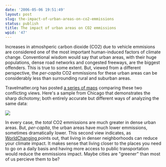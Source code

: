 ```yaml
---
date: '2006-05-06 19:51:49'
layout: post
slug: the-impact-of-urban-areas-on-co2-emmissions
status: publish
title: The impact of urban areas on CO2 emmissions
wpid: '47'
---
```


Increases in atmoshperic carbon dioxide (CO2) due to vehicle emmisions are considered one of the most important human-induced factors of climate change. Conventional wisdom would say that urban areas, with their huge populations, dense road networks and congested freeways, are the biggest offenders. This is true to some extent. But, viewed from a different perspective, the _per-capita_ CO2 emmissions for these urban areas can be considerably less than surrounding rural and suburban areas.

 Travelmatter.org has posted [ a series of maps](http://www.travelmatters.org/maps/regional/) comparing these two conflicting views. Here's a sample from Chicago that demonstrates the sharp dichotomy; both entirely accurate but different ways of analyzing the same data:

![](/img/co2-map-chi-med.gif)

 In every case, the _total_ CO2 emmissions are much greater in dense urban areas. But, _per-capita_, the urban areas have much lower emmissions, sometimes dramatically lower. This second view indicates, as [ WorldChanging ](http://www.worldchanging.com/archives/004390.html) points out, that living in denser neighborhoods can reduce your climate impact. It makes sense that living closer to the places you need to go on a daily basis and having more access to public transportation would reduce the emmissions impact. Maybe cities are "greener" than most of us percieve them to be? 
